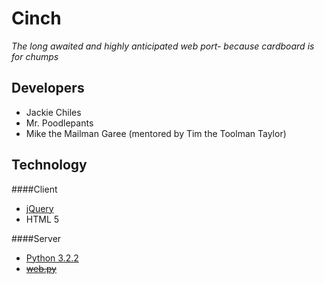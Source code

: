 Cinch
=====
_The long awaited and highly anticipated web port- because cardboard is for chumps_

Developers
-----------
*  Jackie Chiles
*  Mr. Poodlepants
*  Mike the Mailman Garee (mentored by Tim the Toolman Taylor)

Technology
----------
####Client
* [jQuery](http://jquery.com/)
* HTML 5

####Server
* [Python 3.2.2](http://python.org/download/releases/3.2.2/)
* <del>[web.py](http://webpy.org/)</del>